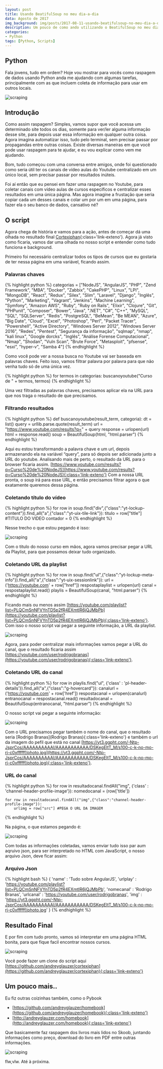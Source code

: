 ```yaml
---
layout: post
title: Usando BeatifulSoup no meu dia-a-dia
data: Agosto de 2017
img_background: img/posts/2017-08-11-usando-beatifulsoup-no-meu-dia-a-dia/scraping.jpg
description: Um pouco de como ando utilizando o BeatifulSoup no meu dia-a-dia!
categories:
- Python
tags: [Python, Scripts]
---
```



## Python

Fala jovens, tudo em ordem? Hoje vou mostrar para vocês como raspagem de dados usando Python anda me ajudando com algumas tarefas, principalmente com as que incluem coleta de informação para usar em outros locais.


![scraping](img/posts/2017-08-11-usando-beatifulsoup-no-meu-dia-a-dia/scraping.jpg)

## Introdução

Como assim raspagem? Simples, vamos supor que você acessa um determinado site todos os dias, somente para ver/ler alguma informação desse site, para depois usar essa informação em qualquer outra coisa. Agora imagina automatizar isso, tudo pelo terminal, sem precisar passar por propagandas entre outras coisas. Existe diversas maneiras em que você pode usar raspagem para te ajudar, e eu vou explicar como vem me ajudando.

Bom, tudo começou com uma conversa entre amigos, onde foi questionado como seria útil ter os canais de vídeo aulas do Youtube centralizado em um único local, sem precisar passar por resultados inúteis.

Foi aí então que eu pensei em fazer uma raspagem no Youtube, para coletar canais com vídeo aulas de cursos específicos e centralizar esses resultados em uma única página. Mas agora imagine a frustação que seria copiar cada um desses canais e colar um por um em uma página, para fazer ela o seu banco de dados, cansativo né?

## O script

Agora chega de história e vamos para a ação, antes de começar dá uma olhada no resultado final [Cortexiphan](https://andreyglauzer.com/cortexiphan){:class='link-exteno'}. Agora já visto como ficaria, vamos dar uma olhada no nosso script e entender como tudo funciona e background.

Primeiro foi necessário centralizar todos os tipos de cursos que eu gostaria de ter nessa página em uma variável, ficando assim.

### Palavras chaves

{% highlight python %}
categorias = ["NodeJS", "AngularJS", "PHP", "Zend Framework", "MBA", "Docker", "Zabbix", "CakePHP", "Linux", "LPI", "MongoDB", "React", "Redux", "Silex", "Slim", "Laravel", "Django", "Inglês", "Python", "Marketing", "Vagrant", "Jenkins", "Machine Learning", "Symfony", "Amazon AWS", "Ruby", "Ruby on Rails", "Elixir", "Clojure", "Git", "PHPunit", "Composer", "Bower", "Java", ".NET", "C#", "C++", "MySQL", "SQL", "SQLServer", "Redis", "PostgreSQL", "BeMean", "Be MEAN", "Azure", "Big Date", "Cloud", "Excel", "Photoshop", "Perl", "Packet Tracer", "Powershell", "Active Directory", "Windows Server 2012", "Windows Server 2016", "Redes", "Pentest", "Segurança da informação", "sqlmap", "nmap", "kali linux", "Google dorcks", "Inglês", "Análise Forense Computacional", "Nmap", "Shodan", "Vuln Scan", "Brute Force", "Metasploit", "pfsense", "esxi", "hyper-v", "Samba 4"]
{% endhighlight %}

Como você pode ver a nossa busca no Youtube vai ser baseada em palavras chaves. Feito isso, vamos filtrar palavra por palavra para que não venha tudo só de uma única vez.


{% highlight python %}
for termos in categorias:
    buscanoyoutube("Curso de " + termos, termos)
{% endhighlight %}

Uma vez filtradas as palavras chaves, precisamos aplicar ela na URL para que nos traga o resultado de que precisamos.

### Filtrando resultados

{% highlight python %}
def buscanoyoutube(result_term, categoria):
    dt = list()
    query = urllib.parse.quote(result_term)
    url = "https://www.youtube.com/results?q=" + query
    response = urlopen(url)
    html = response.read()
    soup = BeautifulSoup(html, "html.parser")
{% endhighlight %}

Aqui eu estou transformando a palavra chave e um url, depois armazenando ela na variável “query”, para só depois ser adicionada junto a URL do youtube. Analisando mais de perto, o resultado da URL para o browser ficaria assim. [https://www.youtube.com/results?q=Curso%20de%20NodeJS](https://www.youtube.com/results?q=Curso%20de%20NodeJS){:class='link-exteno'}
Com a nossa URL pronta, o soup irá para esse URL, e então precisamos filtrar agora o que exatamente queremos dessa página.

### Coletando título do vídeo

{% highlight python %}
for row in soup.find("div",{"class":"yt-lockup-content"}).find_all("a",{"class":"yt-uix-tile-link"}):
    titulo = row["title"] #TITULO DO VIDEO
    contador = 0
{% endhighlight %}

Nesse trecho o que estou pegando é isso:

![scraping](img/posts/2017-08-11-usando-beatifulsoup-no-meu-dia-a-dia/01.PNG)

Com o titulo do nosso curso em mãos, agora vamos precisar pegar a URL da Playlist, para que possamos deixar tudo organizado.

### Coletando URL da playlist

{% highlight python %}
for row in soup.find("ul",{"class":"yt-lockup-meta-info"}).find_all("a",{"class":"yt-uix-sessionlink"}):
    url = ('https://youtube.com' + row["href"])
    respostaplaylist = urlopen(url)
    canal = respostaplaylist.read()
    playlis = BeautifulSoup(canal, "html.parser")
{% endhighlight %}

Ficando mais ou menos assim [https://youtube.com/playlist?list=PLQCmSnNFVYnTD5p2fR4EXmtlR6jQJMbPb](https://youtube.com/playlist?list=PLQCmSnNFVYnTD5p2fR4EXmtlR6jQJMbPb){:class='link-exteno'}. Com isso o nosso script vai pegar a seguinte informação, a URL da playlist.

![scraping](img/posts/2017-08-11-usando-beatifulsoup-no-meu-dia-a-dia/02.PNG)

Agora, para poder centralizar mais informações vamos pegar a URL do canal, que o resultado ficaria assim [https://youtube.com/user/rodrigobranas](https://youtube.com/user/rodrigobranas){:class='link-exteno'}.

### Coletando URL do canal

{% highlight python %}
for row in playlis.find("ul", {'class' : 'pl-header-details'}).find_all("a",{"class":"g-hovercard"}):
    canalurl = ('https://youtube.com' + row['href'])
    respostacanal = urlopen(canalurl)
    entranocanal = respostacanal.read()
    resultadocanal = BeautifulSoup(entranocanal, "html.parser")
{% endhighlight %}

O nosso script vai pegar a seguinte informação:

![scraping](img/posts/2017-08-11-usando-beatifulsoup-no-meu-dia-a-dia/03.PNG)

Com o URL precisamos pegar também o nome do canal, que o resultado seria [Rodrigo Branas](Rodrigo Branas){:class='link-exteno'} e também o url da imagem do pefil que está no canal [https://yt3.ggpht.com/-Ntp-JsprCos/AAAAAAAAAAI/AAAAAAAAAAA/DSKegEltT_M/s100-c-k-no-mo-rj-c0xffffff/photo.jpg](https://yt3.ggpht.com/-Ntp-JsprCos/AAAAAAAAAAI/AAAAAAAAAAA/DSKegEltT_M/s100-c-k-no-mo-rj-c0xffffff/photo.jpg){:class='link-exteno'}.

### URL do canal

{% highlight python %}
for row in resultadocanal.findAll("img", {'class' : 'channel-header-profile-image'}):
    nomedocanal = (row['title'])

    for row in resultadocanal.findAll("img",{"class":"channel-header-profile-image"}):
        urlimg = row["src"] #PEGA O URL DA IMAGEM
{% endhighlight %}

Na página, o que estamos pegando é:

![scraping](img/posts/2017-08-11-usando-beatifulsoup-no-meu-dia-a-dia/04.PNG)

Com todas as informações coletadas, vamos enviar tudo isso par aum aqruivo json, para ser interpretado no HTML com JavaScript, o nosso arquivo Json, deve ficar assim:

### Arquivo Json

{% highlight bash %}
{
    'name'      : 'Tudo sobre AngularJS',
    'urlplay'   : 'https://youtube.com/playlist?list=PLQCmSnNFVYnTD5p2fR4EXmtlR6jQJMbPb',
    'nomecanal' : 'Rodrigo Branas',
    'urlcanal'  : 'https://youtube.com/user/rodrigobranas',
    'img'       : 'https://yt3.ggpht.com/-Ntp-JsprCos/AAAAAAAAAAI/AAAAAAAAAAA/DSKegEltT_M/s100-c-k-no-mo-rj-c0xffffff/photo.jpg'
}
{% endhighlight %}

## Resultado Final

E por fim com tudo pronto, vamos só interpretar em uma página HTML bonita, para que fique facil encontrar nossos cursos.

![scraping](img/projetos/cortexiphan.png)

Você pode fazer um clone do script aqui [https://github.com/andreyglauzer/cortexiphan](https://github.com/andreyglauzer/cortexiphan){:class='link-exteno'}

## Um pouco mais..

Eu fiz outras coizinhas também, como o Pybook

- [https://github.com/andreyglauzer/homebook](https://github.com/andreyglauzer/homebook){:class='link-exteno'}
- [http://andreyglauzer.com/homebook](http://andreyglauzer.com/homebook){:class='link-exteno'}

Que basicamente faz raspagem dos livros mais lidos no Skoob, juntando informações como preço, download do livro em PDF entre outras informações.

![scraping](img/projetos/pybook.png)

flw,vlw. Até à próxima.
